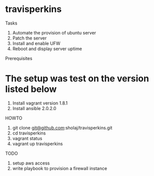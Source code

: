 # travisperkins

Tasks 
1. Automate the provision of ubuntu server
2. Patch the server
3. Install and enable UFW
4. Reboot and display server uptime


Prerequisites 
# The setup was test on the version listed below
1. Install vagrant version 1.8.1
2. Install ansible 2.0.2.0 

HOWTO 

1. git clone git@github.com:sholaj/travisperkins.git
2. cd travisperkins
3. vagrant status
4. vagrant up travisperkins

TODO

1. setup aws access 
2. write playbook to provision a firewall instance



